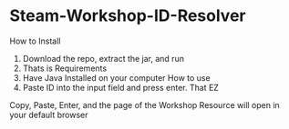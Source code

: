 # Steam-Workshop-ID-Resolver
How to Install
1. Download the repo, extract the jar, and run
2. Thats is
Requirements
1. Have Java Installed on your computer
How to use
1. Paste ID into the input field and press enter. That EZ


 Copy, Paste, Enter, and the page of the Workshop Resource will open in your default browser
